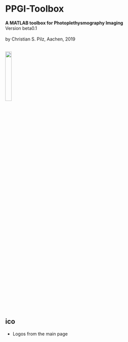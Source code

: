 # PPGI-Toolbox 
<b>A MATLAB toolbox for Photoplethysmography Imaging</b><br>
Version beta0.1<br>
<br>
by Christian S. Pilz, Aachen, 2019
<br>
<br>
<p align="left"><img width=20% src="https://github.com/partofthestars/PPGI-Toolbox/blob/master/media/ico/beta.jpg"></p>
<br>

## ico

- Logos from the main page
